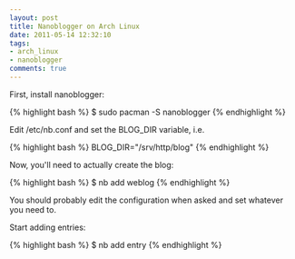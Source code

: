 ```yaml
---
layout: post
title: Nanoblogger on Arch Linux
date: 2011-05-14 12:32:10
tags:
- arch_linux
- nanoblogger
comments: true
---
```


First, install nanoblogger:

{% highlight bash %}
$ sudo pacman -S nanoblogger
{% endhighlight %}

Edit /etc/nb.conf and set the BLOG_DIR variable, i.e.

{% highlight bash %}
BLOG_DIR="/srv/http/blog"
{% endhighlight %}

Now, you'll need to actually create the blog:

{% highlight bash %}
$ nb add weblog
{% endhighlight %}

You should probably edit the configuration when asked and set whatever you need to.

Start adding entries:

{% highlight bash %}
$ nb add entry
{% endhighlight %}


